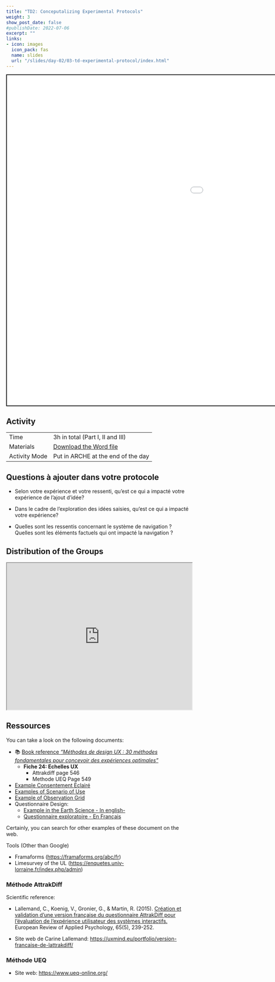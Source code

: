 ```yaml
---
title: "TD2: Conceputalizing Experimental Protocols"
weight: 3
show_post_date: false
#publishDate: 2022-07-06
excerpt: ""
links:
- icon: images
  icon_pack: fas
  name: slides
  url: "/slides/day-02/03-td-experimental-protocol/index.html"
---
```


<script src="{{< blogdown/postref >}}index_files/clipboard/clipboard.min.js"></script>
<link href="{{< blogdown/postref >}}index_files/xaringanExtra-clipboard/xaringanExtra-clipboard.css" rel="stylesheet" />
<script src="{{< blogdown/postref >}}index_files/xaringanExtra-clipboard/xaringanExtra-clipboard.js"></script>
<script>window.xaringanExtraClipboard(null, {"button":"Copy Code","success":"Copied!","error":"Press Ctrl+C to Copy"})</script>
<script src="{{< blogdown/postref >}}index_files/fitvids/fitvids.min.js"></script>
<div class="shareagain" style="min-width:300px;margin:1em auto;" data-exeternal="1">
<iframe src="/slides/day-02/03-td-experimental-protocol/index.html" width="1600" height="900" style="border:2px solid currentColor;" loading="lazy" allowfullscreen></iframe>
<script>fitvids('.shareagain', {players: 'iframe'});</script>
</div>

## Activity

<div class="activity-table">

|               |                                                                           |
|:--------------|:--------------------------------------------------------------------------|
| Time          | 3h in total (Part I, II and III)                                          |
| Materials     | [Download the Word file](/TD/day-02/02-Experimental-Protocol-ENSGSI.docx) |
| Activity Mode | Put in ARCHE at the end of the day                                        |

</div>

## Questions à ajouter dans votre protocole

- Selon votre expérience et votre ressenti, qu’est ce qui a impacté votre expérience de l’ajout d’idée?

- Dans le cadre de l’exploration des idées saisies, qu’est ce qui a impacté votre expérience?

- Quelles sont les ressentis concernant le système de navigation ? Quelles sont les éléments factuels qui ont impacté la navigation ?

## Distribution of the Groups

<iframe src="https://lite.framacalc.org/ci15-3ai-ensgsi-9z0e" width="100%" height="400" frameborder="1">
</iframe>

## Ressources

<div class="activity-step">

You can take a look on the following documents:

- 📚 [Book reference *“Méthodes de design UX : 30 méthodes fondamentales pour concevoir des expériences optimales”*](https://univ-scholarvox-com.bases-doc.univ-lorraine.fr/reader/docid/88863440/page/560)
  - **Fiche 24: Echelles UX**
    - Attrakdiff page 546
    - Methode UEQ Page 549
- <span class="pkg">[Example Consentement Eclairé](/TD/day-02/Consentement.pdf)</span>
- <span class="pkg">[Examples of Scenario of Use](/TD/day-02/Scenarios.pdf)</span>
- <span class="pkg">[Example of Observation Grid](/TD/day-02/Grille-observation.ppt)</span>
- Questionnaire Design:
  - [Example in the Earth Science - In english-](https://nhess.copernicus.org/articles/9/1307/2009/nhess-9-1307-2009.pdf)  
  - [Questionnaire exploratoire - En Français](https://univ-scholarvox-com.bases-doc.univ-lorraine.fr/reader/docid/88863440/page/196)

Certainly, you can search for other examples of these document on the web.

</div>

<div class="activity-step">

Tools (Other than Google)

- Framaforms (https://framaforms.org/abc/fr)
- Limesurvey of the UL (https://enquetes.univ-lorraine.fr/index.php/admin)

</div>

### Méthode AttrakDiff

Scientific reference:

- Lallemand, C., Koenig, V., Gronier, G., & Martin, R. (2015). [Création et validation d’une version française du questionnaire AttrakDiff pour l’évaluation de l’expérience utilisateur des systèmes interactifs.](https://doi.org/10.1016/j.erap.2015.08.002) European Review of Applied Psychology, 65(5), 239-252.

- Site web de Carine Lallemand: https://uxmind.eu/portfolio/version-francaise-de-lattrakdiff/

### Méthode UEQ

- Site web: https://www.ueq-online.org/
